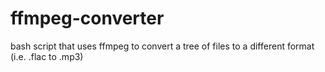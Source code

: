 # ffmpeg-converter
bash script that uses ffmpeg to convert a tree of files to a different format (i.e. .flac to .mp3)
